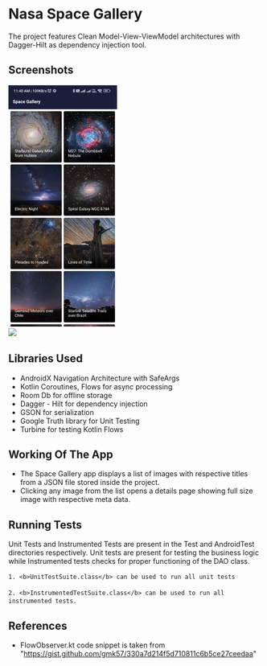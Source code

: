 
# Nasa Space Gallery
The project features Clean Model-View-ViewModel architectures with Dagger-Hilt as dependency injection tool.


## Screenshots
![](https://github.com/pratikmhatre/SpaceGallery/blob/main/list.gif)   
![](https://github.com/pratikmhatre/SpaceGallery/blob/main/details.gif)


## Libraries Used
- AndroidX Navigation Architecture with SafeArgs
- Kotlin Coroutines, Flows for async processing
- Room Db for offline storage
- Dagger - Hilt for dependency injection
- GSON for serialization
- Google Truth library for Unit Testing
- Turbine for testing Kotlin Flows


## Working Of The App
- The Space Gallery app displays a list of images with respective titles from a JSON file stored inside the project.
- Clicking any image from the list opens a details page showing full size image with respective meta data.


## Running Tests
Unit Tests and Instrumented Tests are present in the Test and AndroidTest directories respectively. Unit tests are present for testing the business logic while Instrumented tests checks for proper functioning of the DAO class.

```
1. <b>UnitTestSuite.class</b> can be used to run all unit tests

2. <b>InstrumentedTestSuite.class</b> can be used to run all instrumented tests.

```

## References
- FlowObserver.kt code snippet is taken from "https://gist.github.com/gmk57/330a7d214f5d710811c6b5ce27ceedaa"